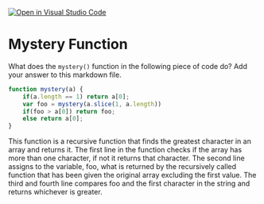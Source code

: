 [![Open in Visual Studio Code](https://classroom.github.com/assets/open-in-vscode-718a45dd9cf7e7f842a935f5ebbe5719a5e09af4491e668f4dbf3b35d5cca122.svg)](https://classroom.github.com/online_ide?assignment_repo_id=11754600&assignment_repo_type=AssignmentRepo)
# Mystery Function

What does the `mystery()` function in the following piece of code do? Add your
answer to this markdown file.

```javascript
function mystery(a) {
    if(a.length == 1) return a[0];
    var foo = mystery(a.slice(1, a.length))
    if(foo > a[0]) return foo;
    else return a[0];
}
```

This function is a recursive function that finds the greatest character in an array and returns it. The first line in the function checks if the array has more than one character, if not it returns that character. The second line assigns to the variable, foo, what is returned by the recursively called function that has been given the original array excluding the first value. The third and fourth line compares foo and the first character in the string and returns whichever is greater.
